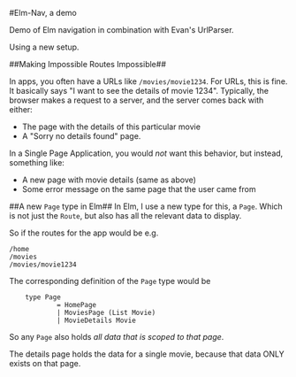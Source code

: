 #Elm-Nav, a demo

Demo of Elm navigation in combination with Evan's UrlParser.

Using a new setup.

##Making Impossible Routes Impossible##

In apps, you often have a URLs like `/movies/movie1234`.
For URLs, this is fine. It basically says "I want to see the details of movie 1234".
Typically, the browser makes a request to a server, and the server comes back with either:

 - The page with the details of this particular movie
 - A "Sorry no details found" page.

In a Single Page Application, you would *not* want this behavior, but instead, something like:

 - A new page with movie details (same as above)
 - Some error message on the same page that the user came from

##A new `Page` type in Elm##
In Elm, I use a new type for this, a `Page`. Which is not just the `Route`, but also has all the relevant data to display.

So if the routes for the app would be e.g.

    /home
    /movies
    /movies/movie1234

The corresponding definition of the `Page` type would be

		type Page
				= HomePage
				| MoviesPage (List Movie)
				| MovieDetails Movie

So any `Page` also holds *all data that is scoped to that page*.  

The details page holds the data for a single movie, because that data ONLY exists on that page.

